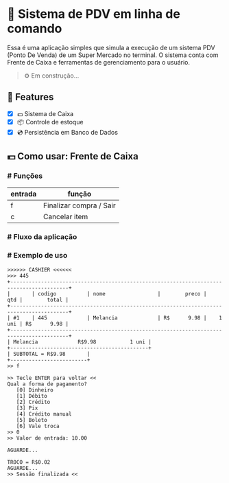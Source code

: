 # 🛒 Sistema de PDV em linha de comando

Essa é uma aplicação simples que simula a execução de um sistema PDV (Ponto De Venda) de um Super Mercado no terminal. O sistema conta com Frente de Caixa e ferramentas de gerenciamento para o usuário.

> ⚙️ Em construção... 

## 📌 Features
- [x] 💵 Sistema de Caixa
- [x] 📦 Controle de estoque 
- [x] 💿 Persistência em Banco de Dados

## 💵 Como usar: Frente de Caixa

### # Funções
| entrada | função                  |
|---------|-------------------------|
| f       | Finalizar compra / Sair |
| c       | Cancelar item           |

### # Fluxo da aplicação



### # Exemplo de uso
```
>>>>>> CASHIER <<<<<<
>>> 445
+-----------------------------------------------------------------------------------------+
|       | codigo          | nome                 |        preco |      qtd |        total |
+-----------------------------------------------------------------------------------------+
| #1    | 445             | Melancia             | R$      9.98 |    1 uni | R$      9.98 |
+-----------------------------------------------------------------------------------------+
| Melancia             R$9.98           1 uni |
+---------------------------------------------+
| SUBTOTAL = R$9.98       |
+-------------------------+
>> f

>> Tecle ENTER para voltar <<
Qual a forma de pagamento?
   [0] Dinheiro
   [1] Débito
   [2] Crédito
   [3] Pix
   [4] Crédito manual
   [5] Boleto
   [6] Vale troca
>> 0
>> Valor de entrada: 10.00

AGUARDE...

TROCO = R$0.02
AGUARDE...
>> Sessão finalizada <<
```
